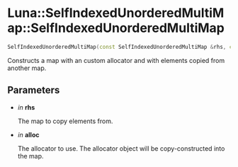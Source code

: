 # Luna::SelfIndexedUnorderedMultiMap::SelfIndexedUnorderedMultiMap

```c++
SelfIndexedUnorderedMultiMap(const SelfIndexedUnorderedMultiMap &rhs, const allocator_type &alloc)
```

Constructs a map with an custom allocator and with elements copied from another map. 



## Parameters
* *in* **rhs**

    The map to copy elements from. 

* *in* **alloc**

    The allocator to use. The allocator object will be copy-constructed into the map. 

